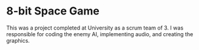 # 8-bit Space Game

This was a project completed at University as a scrum team of 3. I was responsible for coding the enemy AI, implementing audio, and creating the graphics.
